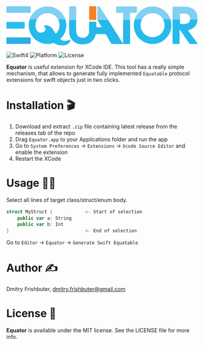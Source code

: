 <p align="center">
  <img src="img/equator.png" width="600" alt="Equator"/>
</p>

![Swift4](https://img.shields.io/badge/Swift-4.0-orange.svg?style=flat")
![Platform](https://img.shields.io/badge/Platform-Mac%20OS-lightgrey.svg)
![License](https://img.shields.io/packagist/l/doctrine/orm.svg)

**Equator** is useful extension for XCode IDE. This tool has a really simple mechanism, that allows to generate fully implemented `Equatable` protocol extensions for swift objects just in two clicks.

# Installation 🎬

1. Download and extract `.zip` file containing latest release from the releases tab of the repo
2. Drag `Equator.app` to your Applications folder and run the app
3. Go to `System Preferences` -> `Extensions` -> `Xcode Source Editor` and enable the extension
4. Restart the XCode

# Usage 🏄‍♂️

Select all lines of target class/struct/enum body.

```swift
struct MyStruct {            <- Start of selection
    public var a: String
    public var b: Int
}                            <- End of selection
```

Go to `Editor` -> `Equator` -> `Generate Swift Equatable`

# Author ✍️

Dmitry Frishbuter, dmitry.frishbuter@gmail.com

# License 📃

**Equator** is available under the MIT license. See the LICENSE file for more info.
